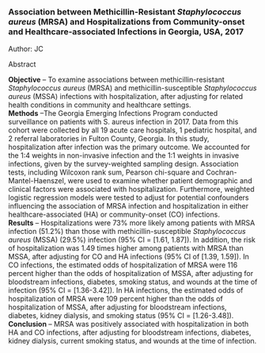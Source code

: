 ### Association between Methicillin-Resistant *Staphylococcus aureus* (MRSA) and Hospitalizations from Community-onset and Healthcare-associated Infections in Georgia, USA, 2017 
Author: JC<br>

Abstract

**Objective** – To examine associations between methicillin-resistant *Staphylococcus aureus* (MRSA) and methicillin-susceptible *Staphylococcus aureus* (MSSA) infections with hospitalization, after adjusting for related health conditions in community and healthcare settings.<br>
**Methods** –The Georgia Emerging Infections Program conducted surveillance on patients with S. aureus infection in 2017. Data from this cohort were collected by all 19 acute care hospitals, 1 pediatric hospital, and 2 referral laboratories in Fulton County, Georgia. In this study, hospitalization after infection was the primary outcome. We accounted for the 1:4 weights in non-invasive infection and the 1:1 weights in invasive infections, given by the survey-weighted sampling design. Association tests, including Wilcoxon rank sum, Pearson chi-square and Cochran-Mantel-Haenszel, were used to examine whether patient demographic and clinical factors were associated with hospitalization. Furthermore, weighted logistic regression models were tested to adjust for potential confounders influencing the association of MRSA infection and hospitalization in either healthcare-associated (HA) or community-onset (CO) infections.<br>
**Results** – Hospitalizations were 73% more likely among patients with MRSA infection (51.2%) than those with methicillin-susceptible *Staphylococcus aureus* (MSSA) (29.5%) infection (95% CI = [1.61, 1.87]). In addition, the risk of hospitalization was 1.49 times higher among patients with MRSA than MSSA, after adjusting for CO and HA infections (95% CI of [1.39, 1.59]). In CO infections, the estimated odds of hospitalization of MRSA were 116 percent higher than the odds of hospitalization of MSSA, after adjusting for bloodstream infections, diabetes, smoking status, and wounds at the time of infection (95% CI = [1.36-3.42]). In HA infections, the estimated odds of hospitalization of MRSA were 109 percent higher than the odds of hospitalization of MSSA, after adjusting for bloodstream infections, diabetes, kidney dialysis, and smoking status (95% CI = [1.26-3.48]).<br>
**Conclusion** – MRSA was positively associated with hospitalization in both HA and CO infections, after adjusting for bloodstream infections, diabetes, kidney dialysis, current smoking status, and wounds at the time of infection.
